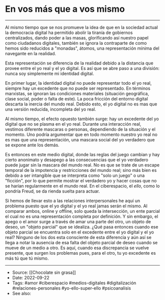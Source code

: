 # En vos más que a vos mismo
----

Al mismo tiempo que se nos promueve la idea de que en la sociedad actual la democracia digital ha permitido abolir la tiranía de gobiernos centralizados, dando poder a las masas, glorificando así nuestro papel como ciudadanos digitales, también se ignora la contraparte de como hemos sido reducidos a "monadas", átomos, una representación mínima del navegante en la realidad.

Esta representación se diferencia de la realidad debido a la distancia que provee entre el yo real y el yo digital. Es así que se abre paso a una división: nunca soy simplemente mi identidad digital. 

En primer lugar, la identidad digital no puede representar todo el yo real, siempre hay un excedente que no puede ser representado. En términos marxistas, se ignoran las condiciones materiales (situación geográfica, clase social, poder o falta de este). La poca fricción del entorno digital descarta la inercia del mundo real. Debido esto, el yo digital no es mas que una versión reducida, incompleta del yo real.

Al mismo tiempo, el efecto opuesto también surge: hay un excedente del yo digital que no se plasma en el yo real. Durante una interacción real, vestimos diferente mascaras o personas, dependiendo de la situación y el momento. Uno podría argumentar que en todo momento nuestro yo real no es mas que una representación, una mascara social del yo verdadero que se expone ante los demás. 

Es entonces en este medio digital, donde las reglas del juego cambian y hay cierto anonimato y desapego a las consecuencias que el yo verdadero puede jugar sin la mascara del mundo real. No es que se trate de un escape temporal de la impotencia y restricciones del mundo real; sino más bien es debido a ser intangible que se interpreta como "solo un juego" o una "ficción", por lo que permite mostrar el verdadero yo y hacer cosas que no se harían regularmente en el mundo real. En el ciberespacio, el *ello*, como lo pondría Freud, se da rienda suelta para actuar.

Si hemos de llevar esto a las relaciones interpersonales he aquí un problema puesto que el yo digital y el yo real jamas serán el mismo. Al comparar ambos, online y offline, solo queda la intersección, un ente parcial el cual no es una representación completa por definición. Y sin embargo, el apego o el amor surge a través de amar una parte del otro, un objeto de deseo, un "objeto parcial" que se idealiza. ¿Qué pasa entonces cuando ese objeto parcial se encuentra solo en el excedente entre el yo digital y el yo real? Ninguno de los dos esta consciente de esta diferencia y aún así se llega a notar la ausencia de esa falta del objeto parcial de deseo cuando se mueve de un medio a otro. Es aquí, cuando esa discrepancia se vuelve presente, que surgen los problemas pues, para el otro, tu yo excedente es más tú que tú mismo.

---
- Source: [[Chocolate sin grasa]]
- Date: 2022-09-22
- Tags: #amor #ciberespacio #medios-digitales #digitalización #relaciones-personales #yo-ello-super-ello #psicoanalisis  
- See also: